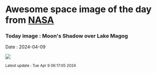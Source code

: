 
# Awesome space image of the day from [NASA](https://api.nasa.gov/)

### Today image : Moon's Shadow over Lake Magog
Date : 2024-04-09

![](https://apod.nasa.gov/apod/image/2404/StanHonda2024TSEMagogCanada1200.jpg)

<small>Latest update : Tue Apr  9 06:17:05 2024</small>
        
